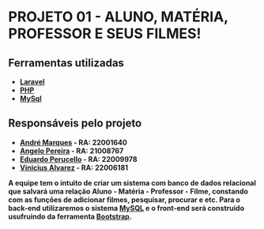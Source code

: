 # <b>PROJETO 01 - ALUNO, MATÉRIA, PROFESSOR E SEUS FILMES!<b>

## Ferramentas utilizadas
- [Laravel](https://laravel.com/)
- [PHP](https://www.php.net/)
- [MySql](https://www.mysql.com/)

## Responsáveis pelo projeto
- [André Marques](https://github.com/andrecostamarques) - RA: 22001640
- [Angelo Pereira](https://github.com/AngeloPJunior) - RA: 21008767
- [Eduardo Perucello](https://github.com/EduardoPerucello) - RA: 22009978
- [Vinicius Alvarez](https://github.com/VinizAA) - RA: 22006181
    
A equipe tem o intuito de criar um sistema com banco de dados relacional que salvará uma relação Aluno - Matéria - Professor - Filme, constando com as funções de adicionar filmes, pesquisar, procurar e etc.
Para o back-end utilizaremos o sistema [MySQL](https://www.mysql.com/) e o front-end será construído usufruindo da ferramenta [Bootstrap](https://getbootstrap.com/).
